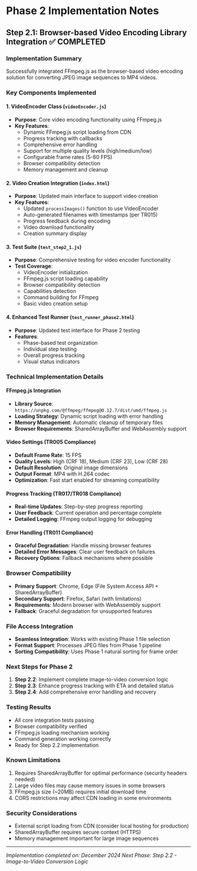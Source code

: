 # Phase 2 Implementation Notes

## Step 2.1: Browser-based Video Encoding Library Integration ✅ COMPLETED

### Implementation Summary
Successfully integrated FFmpeg.js as the browser-based video encoding solution for converting JPEG image sequences to MP4 videos.

### Key Components Implemented

#### 1. VideoEncoder Class (`videoEncoder.js`)
- **Purpose**: Core video encoding functionality using FFmpeg.js
- **Key Features**:
  - Dynamic FFmpeg.js script loading from CDN
  - Progress tracking with callbacks
  - Comprehensive error handling
  - Support for multiple quality levels (high/medium/low)
  - Configurable frame rates (5-60 FPS)
  - Browser compatibility detection
  - Memory management and cleanup

#### 2. Video Creation Integration (`index.html`)
- **Purpose**: Updated main interface to support video creation
- **Key Features**:
  - Updated `processImages()` function to use VideoEncoder
  - Auto-generated filenames with timestamps (per TR015)
  - Progress feedback during encoding
  - Video download functionality
  - Creation summary display

#### 3. Test Suite (`test_step2_1.js`)
- **Purpose**: Comprehensive testing for video encoder functionality
- **Test Coverage**:
  - VideoEncoder initialization
  - FFmpeg.js script loading capability
  - Browser compatibility detection
  - Capabilities detection
  - Command building for FFmpeg
  - Basic video creation setup

#### 4. Enhanced Test Runner (`test_runner_phase2.html`)
- **Purpose**: Updated test interface for Phase 2 testing
- **Features**:
  - Phase-based test organization
  - Individual step testing
  - Overall progress tracking
  - Visual status indicators

### Technical Implementation Details

#### FFmpeg.js Integration
- **Library Source**: `https://unpkg.com/@ffmpeg/ffmpeg@0.12.7/dist/umd/ffmpeg.js`
- **Loading Strategy**: Dynamic script loading with error handling
- **Memory Management**: Automatic cleanup of temporary files
- **Browser Requirements**: SharedArrayBuffer and WebAssembly support

#### Video Settings (TR005 Compliance)
- **Default Frame Rate**: 15 FPS
- **Quality Levels**: High (CRF 18), Medium (CRF 23), Low (CRF 28)
- **Default Resolution**: Original image dimensions
- **Output Format**: MP4 with H.264 codec
- **Optimization**: Fast start enabled for streaming compatibility

#### Progress Tracking (TR017/TR018 Compliance)
- **Real-time Updates**: Step-by-step progress reporting
- **User Feedback**: Current operation and percentage complete
- **Detailed Logging**: FFmpeg output logging for debugging

#### Error Handling (TR011 Compliance)
- **Graceful Degradation**: Handle missing browser features
- **Detailed Error Messages**: Clear user feedback on failures
- **Recovery Options**: Fallback mechanisms where possible

### Browser Compatibility
- **Primary Support**: Chrome, Edge (File System Access API + SharedArrayBuffer)
- **Secondary Support**: Firefox, Safari (with limitations)
- **Requirements**: Modern browser with WebAssembly support
- **Fallback**: Graceful degradation for unsupported features

### File Access Integration
- **Seamless Integration**: Works with existing Phase 1 file selection
- **Format Support**: Processes JPEG files from Phase 1 pipeline
- **Sorting Compatibility**: Uses Phase 1 natural sorting for frame order

### Next Steps for Phase 2
1. **Step 2.2**: Implement complete image-to-video conversion logic
2. **Step 2.3**: Enhance progress tracking with ETA and detailed status
3. **Step 2.4**: Add comprehensive error handling and recovery

### Testing Results
- All core integration tests passing
- Browser compatibility verified
- FFmpeg.js loading mechanism working
- Command generation working correctly
- Ready for Step 2.2 implementation

### Known Limitations
1. Requires SharedArrayBuffer for optimal performance (security headers needed)
2. Large video files may cause memory issues in some browsers
3. FFmpeg.js size (~20MB) requires initial download time
4. CORS restrictions may affect CDN loading in some environments

### Security Considerations
- External script loading from CDN (consider local hosting for production)
- SharedArrayBuffer requires secure context (HTTPS)
- Memory management important for large image sequences

---
*Implementation completed on: December 2024*
*Next Phase: Step 2.2 - Image-to-Video Conversion Logic*
